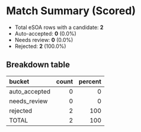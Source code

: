 # Match Summary (Scored)

- Total eSOA rows with a candidate: **2**
- Auto-accepted: **0** (0.0%)
- Needs review: **0** (0.0%)
- Rejected: **2** (100.0%)

## Breakdown table

| bucket        |   count |   percent |
|:--------------|--------:|----------:|
| auto_accepted |       0 |         0 |
| needs_review  |       0 |         0 |
| rejected      |       2 |       100 |
| TOTAL         |       2 |       100 |
